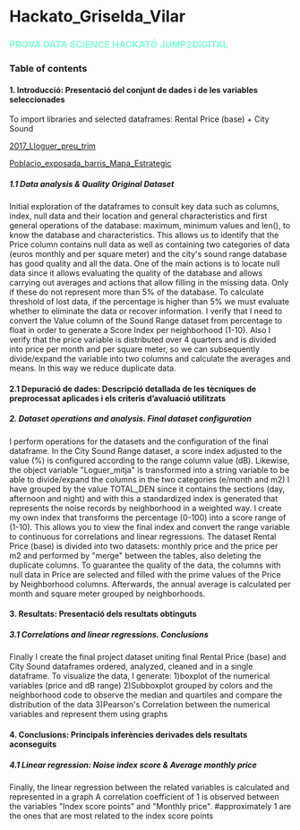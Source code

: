 # Hackato_Griselda_Vilar

### <span style="color:Aquamarine">PROVA DATA SCIENCE HACKATÓ JUMP2DIGITAL</span>

### Table of contents

#### **1. Introducció: Presentació del conjunt de dades i de les variables seleccionades**
To import libraries and selected dataframes: Rental Price (base) + City Sound

[2017_Lloguer_preu_trim](https://opendata-ajuntament.barcelona.cat/data/es/dataset/est-mercat-immobiliari-lloguer-mitja-mensual/resource/0a71a12d-55fa-4a76-b816-4ee55f84d327?view_id=89b47b95-78ba-4996-a3de-f9eabb1492c3)

[Poblacio_exposada_barris_Mapa_Estrategic](https://opendata-ajuntament.barcelona.cat/data/es/dataset/poblacio-exposada-mapa-estrategic-soroll/resource/3846500e-72aa-4780-967f-f09aa184eaba#additional-info)


##### **1.1 Data analysis & Quality Original Dataset**
Initial exploration of the dataframes to consult key data such as columns, index, null data and their location and general characteristics and first general operations of the database: maximum, minimum values and len(), to know the database and characteristics. This allows us to identify that the Price column contains null data as well as containing two categories of data (euros monthly and per square meter) and the city's sound range database has good quality and all the data.
One of the main actions is to locate null data since it allows evaluating the quality of the database and allows carrying out averages and actions that allow filling in the missing data. Only if these do not represent more than 5% of the database.
To calculate threshold of lost data, if the percentage is higher than 5% we must evaluate whether to eliminate the data or recover information.
I verify that I need to convert the Value column of the Sound Range dataset from percentage to float in order to generate a Score Index per neighborhood (1-10).
Also I  verify that the price variable is distributed over 4 quarters and is divided into price per month and per square meter, so we can subsequently divide/expand the variable into two columns and calculate the averages and means. In this way we reduce duplicate data.

#### **2.1 Depuració de dades: Descripció detallada de les tècniques de preprocessat aplicades i els criteris d’avaluació utilitzats**
##### **2. Dataset operations and analysis. Final dataset configuration**
I perform operations for the datasets and the configuration of the final dataframe.
In the City Sound Range dataset, a score index adjusted to the value (%) is configured according to the range column value (dB). Likewise, the object variable "Loguer_mitja" is transformed into a string variable to be able to divide/expand the columns in the two categories (e/month and m2)
I have grouped by the value TOTAL_DEN since it contains the sections (day, afternoon and night) and with this a standardized index is generated that represents the noise records by neighborhood in a weighted way.
I create my own index that transforms the percentage (0-100) into a score range of (1-10). This allows you to view the final index and convert the range variable to continuous for correlations and linear regressions.
The dataset Rental Price (base) is divided into two datasets: monthly price and the price per m2 and performed by "merge" between the tables, also deleting the duplicate columns.
To guarantee the quality of the data, the columns with null data in Price are selected and filled with the prime values of the Price by Neighborhood columns.
Afterwards, the annual average is calculated per month and square meter grouped by neighborhoods.

#### **3. Resultats: Presentació dels resultats obtinguts**
##### **3.1 Correlations and linear regressions. Conclusions**
Finally I create the final project dataset uniting final Rental Price (base) and City Sound dataframes ordered, analyzed, cleaned and in a single dataframe.
To visualize the data, I generate:
1)boxplot of the numerical variables (price and dB range) 
2)Subboxplot grouped by colors and the neighborhood code to observe the median and quartiles and compare the distribution of the data 
3)Pearson's Correlation between the numerical variables and represent them using graphs

#### **4. Conclusions: Principals inferències derivades dels resultats aconseguits**
##### **4.1 Linear regression: Noise index score & Average monthly price**
Finally, the linear regression between the related variables is calculated and represented in a graph
A correlation coefficient of 1 is observed between the variables "Index score points" and "Monthly price".
#approximately 1 are the ones that are most related to the index score points
